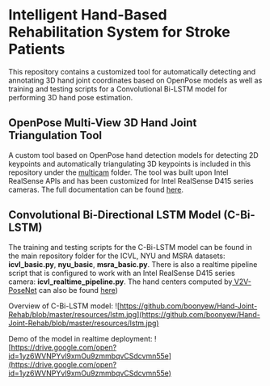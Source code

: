# Intelligent Hand-Based Rehabilitation System for Stroke Patients

This repository contains a customized tool for automatically detecting and annotating 3D hand joint coordinates based on OpenPose models as well as training and testing scripts for a Convolutional Bi-LSTM model for performing 3D hand pose estimation. 


## OpenPose Multi-View 3D Hand Joint Triangulation Tool

A custom tool based on OpenPose hand detection models for detecting 2D keypoints and automatically triangulating 3D keypoints is included in this repository under the [multicam]() folder. The tool was built upon Intel RealSense APIs and has been customized for Intel RealSense D415 series cameras. The full documentation can be found [here](). 

## Convolutional Bi-Directional LSTM Model (C-Bi-LSTM)

The training and testing scripts for the C-Bi-LSTM model can be found in the main repository folder for the ICVL, NYU and MSRA datasets: **icvl_basic.py**, **nyu_basic**, **msra_basic.py**. There is also a realtime pipeline script that is configured to work with an Intel RealSense D415 series camera: **icvl_realtime_pipeline.py**. The hand centers computed by[ V2V-PoseNet]([https://github.com/mks0601/V2V-PoseNet_RELEASE](https://github.com/mks0601/V2V-PoseNet_RELEASE)) can also be found [here](https://drive.google.com/drive/folders/1-v-VN-eztzoztfHcLt_Y8o5zfRosJ6jt))


Overview of C-Bi-LSTM model:
![https://github.com/boonyew/Hand-Joint-Rehab/blob/master/resources/lstm.jpg](https://github.com/boonyew/Hand-Joint-Rehab/blob/master/resources/lstm.jpg)

Demo of the model in realtime deployment: ![https://drive.google.com/open?id=1yz6WVNPYvl9xmOu9zmmbqvCSdcvmn55e](https://drive.google.com/open?id=1yz6WVNPYvl9xmOu9zmmbqvCSdcvmn55e)

